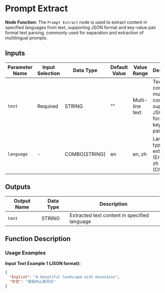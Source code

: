 # Prompt Extract

**Node Function:** The `Prompt Extract` node is used to extract content in specified languages from text, supporting JSON format and key-value pair format text parsing, commonly used for separation and extraction of multilingual prompts.

## Inputs

| Parameter Name | Input Selection | Data Type | Default Value | Value Range | Description |
| -------------- | --------------- | --------- | ------------- | ----------- | ----------- |
| `text` | Required | STRING | "" | Multi-line text | Text containing multilingual content, supports JSON format or key-value pair format |
| `language` | - | COMBO[STRING] | en | en, zh | Language type to extract: en (English), zh (Chinese) |

## Outputs

| Output Name | Data Type | Description |
|-------------|-----------|-------------|
| `text` | STRING | Extracted text content in specified language |

## Function Description

### Usage Examples

**Input Text Example 1 (JSON format):**
```json
{
  "English": "A beautiful landscape with mountains",
  "中文": "美丽的山景风光"
}